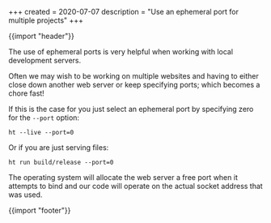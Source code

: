 +++
created = 2020-07-07
description = "Use an ephemeral port for multiple projects"
+++

{{import "header"}}

The use of ephemeral ports is very helpful when working with local development servers.

Often we may wish to be working on multiple websites and having to either close down another web server or keep specifying ports; which becomes a chore fast!

If this is the case for you just select an ephemeral port by specifying zero for the `--port` option:

```
ht --live --port=0
```

Or if you are just serving files:

```
ht run build/release --port=0
```

The operating system will allocate the web server a free port when it attempts to bind and our code will operate on the actual socket address that was used.

{{import "footer"}}
